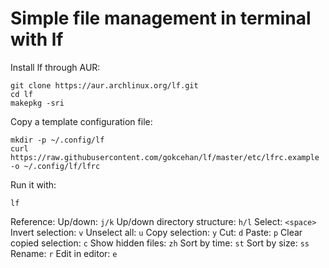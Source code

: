 # Simple file management in terminal with lf

Install lf through AUR:
```
git clone https://aur.archlinux.org/lf.git
cd lf
makepkg -sri
```

Copy a template configuration file:
```
mkdir -p ~/.config/lf
curl https://raw.githubusercontent.com/gokcehan/lf/master/etc/lfrc.example -o ~/.config/lf/lfrc
```

Run it with:
```
lf
```

Reference:
Up/down: `j/k`
Up/down directory structure: `h/l`
Select: `<space>`
Invert selection: `v`
Unselect all: `u`
Copy selection: `y`
Cut: `d`
Paste: `p`
Clear copied selection: `c`
Show hidden files: `zh`
Sort by time: `st`
Sort by size: `ss`
Rename: `r`
Edit in editor: `e`

